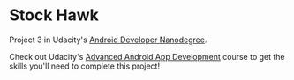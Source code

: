 # Stock Hawk

Project 3 in Udacity's [Android Developer Nanodegree](https://www.udacity.com/course/android-developer-nanodegree-by-google--nd801).

Check out Udacity's [Advanced Android App Development](https://www.udacity.com/course/advanced-android-app-development--ud855) course to get the skills you'll need to complete this project!
